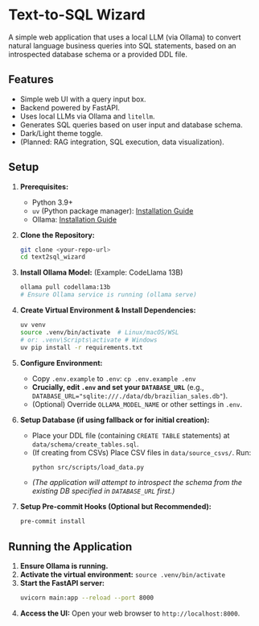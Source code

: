 # Text-to-SQL Wizard

A simple web application that uses a local LLM (via Ollama) to convert natural language business queries into SQL statements, based on an introspected database schema or a provided DDL file.

## Features

*   Simple web UI with a query input box.
*   Backend powered by FastAPI.
*   Uses local LLMs via Ollama and `litellm`.
*   Generates SQL queries based on user input and database schema.
*   Dark/Light theme toggle.
*   (Planned: RAG integration, SQL execution, data visualization).

## Setup

1.  **Prerequisites:**
    *   Python 3.9+
    *   `uv` (Python package manager): [Installation Guide](https://github.com/astral-sh/uv)
    *   Ollama: [Installation Guide](https://ollama.com/)

2.  **Clone the Repository:**
    ```bash
    git clone <your-repo-url>
    cd text2sql_wizard
    ```

3.  **Install Ollama Model:** (Example: CodeLlama 13B)
    ```bash
    ollama pull codellama:13b
    # Ensure Ollama service is running (ollama serve)
    ```

4.  **Create Virtual Environment & Install Dependencies:**
    ```bash
    uv venv
    source .venv/bin/activate  # Linux/macOS/WSL
    # or: .venv\Scripts\activate # Windows
    uv pip install -r requirements.txt
    ```

5.  **Configure Environment:**
    *   Copy `.env.example` to `.env`: `cp .env.example .env`
    *   **Crucially, edit `.env` and set your `DATABASE_URL`** (e.g., `DATABASE_URL="sqlite:///./data/db/brazilian_sales.db"`).
    *   (Optional) Override `OLLAMA_MODEL_NAME` or other settings in `.env`.

6.  **Setup Database (if using fallback or for initial creation):**
    *   Place your DDL file (containing `CREATE TABLE` statements) at `data/schema/create_tables.sql`.
    *   (If creating from CSVs) Place CSV files in `data/source_csvs/`. Run:
        ```bash
        python src/scripts/load_data.py
        ```
    *   *(The application will attempt to introspect the schema from the existing DB specified in `DATABASE_URL` first.)*

7.  **Setup Pre-commit Hooks (Optional but Recommended):**
    ```bash
    pre-commit install
    ```

## Running the Application

1.  **Ensure Ollama is running.**
2.  **Activate the virtual environment:** `source .venv/bin/activate`
3.  **Start the FastAPI server:**
    ```bash
    uvicorn main:app --reload --port 8000
    ```
4.  **Access the UI:** Open your web browser to `http://localhost:8000`.
